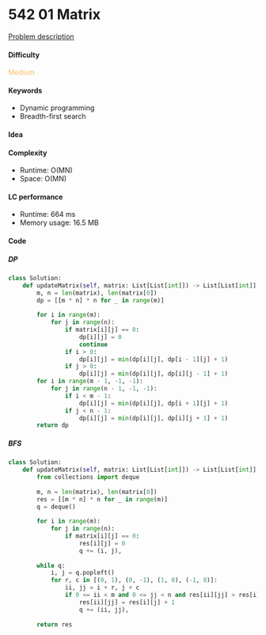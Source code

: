 542 01 Matrix
=======================
[Problem description](https://leetcode.com/problems/01-matrix/)

#### Difficulty
<span style="color:#FABC60">Medium</span>

#### Keywords
- Dynamic programming
- Breadth-first search
  
#### Idea


#### Complexity
- Runtime: O(MN)
- Space: O(MN)
  
#### LC performance
- Runtime: 664 ms
- Memory usage: 16.5 MB

#### Code
##### DP
```python
class Solution:
    def updateMatrix(self, matrix: List[List[int]]) -> List[List[int]]:
        m, n = len(matrix), len(matrix[0])
        dp = [[m * n] * n for _ in range(m)]
        
        for i in range(m):
            for j in range(n):
                if matrix[i][j] == 0:
                    dp[i][j] = 0
                    continue
                if i > 0:
                    dp[i][j] = min(dp[i][j], dp[i - 1][j] + 1)
                if j > 0:
                    dp[i][j] = min(dp[i][j], dp[i][j - 1] + 1)
        for i in range(m - 1, -1, -1):
            for j in range(n - 1, -1, -1):
                if i < m - 1:
                    dp[i][j] = min(dp[i][j], dp[i + 1][j] + 1)
                if j < n - 1:
                    dp[i][j] = min(dp[i][j], dp[i][j + 1] + 1)
        return dp
```

##### BFS
```python
class Solution:
    def updateMatrix(self, matrix: List[List[int]]) -> List[List[int]]:
        from collections import deque
        
        m, n = len(matrix), len(matrix[0])
        res = [[m * n] * n for _ in range(m)]
        q = deque()
        
        for i in range(m):
            for j in range(n):
                if matrix[i][j] == 0:
                    res[i][j] = 0
                    q += (i, j),
                    
        while q:
            i, j = q.popleft()
            for r, c in [(0, 1), (0, -1), (1, 0), (-1, 0)]:
                ii, jj = i + r, j + c
                if 0 <= ii < m and 0 <= jj < n and res[ii][jj] > res[i][j] + 1:
                    res[ii][jj] = res[i][j] + 1
                    q += (ii, jj),
        
        return res
```